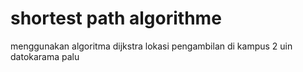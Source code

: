 # shortest path algorithme 
menggunakan algoritma dijkstra
lokasi pengambilan di kampus 2 uin datokarama palu
